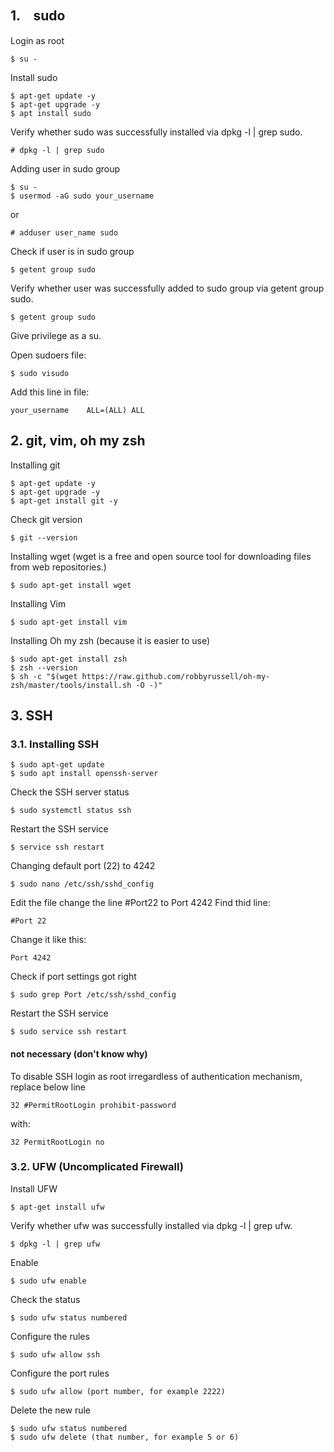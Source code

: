 ## 1.　sudo
Login as root
```
$ su -
```
Install sudo
```
$ apt-get update -y
$ apt-get upgrade -y
$ apt install sudo
```

Verify whether sudo was successfully installed via dpkg -l | grep sudo.
```
# dpkg -l | grep sudo
```

Adding user in sudo group
```
$ su -
$ usermod -aG sudo your_username
```
or
```
# adduser user_name sudo
```

Check if user is in sudo group
```
$ getent group sudo
```

Verify whether user was successfully added to sudo group via getent group sudo.
```
$ getent group sudo
```

Give privilege as a su.

Open sudoers file:

```
$ sudo visudo
```

Add this line in file:
```
your_username    ALL=(ALL) ALL
```

## 2. git, vim, oh my zsh

Installing git
```
$ apt-get update -y
$ apt-get upgrade -y
$ apt-get install git -y
```

Check git version
```
$ git --version
```

Installing wget (wget is a free and open source tool for downloading files from web repositories.)
```
$ sudo apt-get install wget
```

Installing Vim
```
$ sudo apt-get install vim
```

Installing Oh my zsh (because it is easier to use)
```
$ sudo apt-get install zsh
$ zsh --version
$ sh -c "$(wget https://raw.github.com/robbyrussell/oh-my-zsh/master/tools/install.sh -O -)"
```

## 3. SSH

### 3.1. Installing SSH
```
$ sudo apt-get update
$ sudo apt install openssh-server
```

Check the SSH server status

```
$ sudo systemctl status ssh
```

Restart the SSH service
```
$ service ssh restart
```

Changing default port (22) to 4242
```
$ sudo nano /etc/ssh/sshd_config
```

Edit the file change the line #Port22 to Port 4242
Find thid line:

```
#Port 22
```
Change it like this:
```
Port 4242
```
Check if port settings got right
```
$ sudo grep Port /etc/ssh/sshd_config
```
Restart the SSH service
```
$ sudo service ssh restart
```

#### not necessary (don't know why)
To disable SSH login as root irregardless of authentication mechanism, replace below line

```
32 #PermitRootLogin prohibit-password
```
with:
```
32 PermitRootLogin no
```
### 3.2. UFW (Uncomplicated Firewall)

Install UFW
```
$ apt-get install ufw
```

Verify whether ufw was successfully installed via dpkg -l | grep ufw.
```
$ dpkg -l | grep ufw
```

Enable
```
$ sudo ufw enable
```
Check the status
```
$ sudo ufw status numbered
```
Configure the rules
```
$ sudo ufw allow ssh
```
Configure the port rules
```
$ sudo ufw allow (port number, for example 2222)
```
Delete the new rule
```
$ sudo ufw status numbered
$ sudo ufw delete (that number, for example 5 or 6)
```
